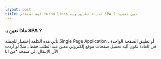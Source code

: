 ```yaml
---
layout: post
title: كيف تستخدم turbo links لبناء تطبيق ويب SPA دون تعقيد ؟
---
```


### ماذا نعين بـ SPA ?
تأتي هذه الكلمة إختصار للجملة  *S*ingle *P*age *A*pplication  أو تطبيق الصفحة الواحدة ، في العادة تكون آلية تحميل صفحات موقع إلكتروني معين
عند الطلب فقط ، مثلًا لو أردت الآن الإنتقال الى صفحة *من انا
